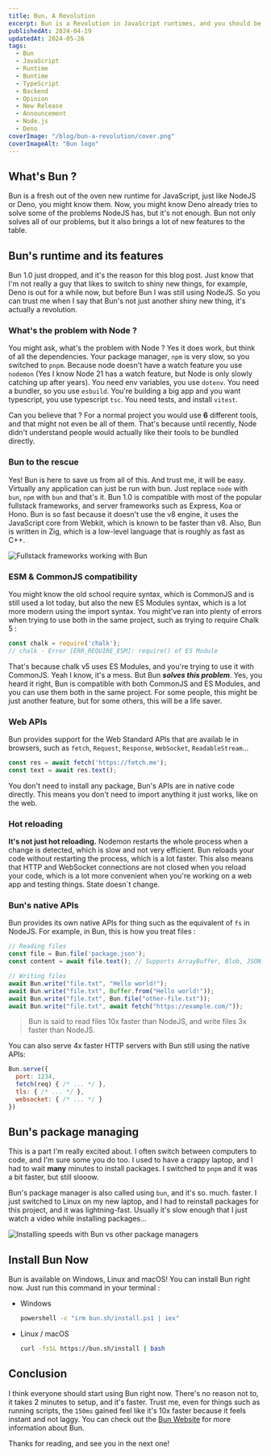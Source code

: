 ```yaml
---
title: Bun, A Revolution
excerpt: Bun is a Revolution in JavaScript runtimes, and you should be excited. Here's why.
publishedAt: 2024-04-19
updatedAt: 2024-05-26
tags:
  - Bun
  - JavaScript
  - Runtime
  - Buntime
  - TypeScript
  - Backend
  - Opinion
  - New Release
  - Announcement
  - Node.js
  - Deno
coverImage: "/blog/bun-a-revolution/cover.png"
coverImageAlt: "Bun logo"
---
```


## What's Bun ?

Bun is a fresh out of the oven new runtime for JavaScript, just like NodeJS or Deno, you might know them. Now, you might know Deno already tries to solve some of the problems NodeJS has, but it's not enough. Bun not only solves all of our problems, but it also brings a lot of new features to the table.

## Bun's runtime and its features

Bun 1.0 just dropped, and it's the reason for this blog post. Just know that I'm not really a guy that likes to switch to shiny new things, for example, Deno is out for a while now, but before Bun I was still using NodeJS. So you can trust me when I say that Bun's not just another shiny new thing, it's actually a revolution.

### What's the problem with Node ?

You might ask, what's the problem with Node ? Yes it does work, but think of all the dependencies. Your package manager, `npm` is very slow, so you switched to `pnpm`. Because node doesn't have a watch feature you use `nodemon` (Yes I know Node 21 has a watch feature, but Node is only slowly catching up after years). You need env variables, you use `dotenv`. You need a bundler, so you use `esbuild`. You're building a big app and you want typescript, you use typescript `tsc`. You need tests, and install `vitest`.

Can you believe that ? For a normal project you would use **6** different tools, and that might not even be all of them. That's because until recently, Node didn't understand people would actually like their tools to be bundled directly.

### Bun to the rescue

Yes! Bun is here to save us from all of this. And trust me, it will be easy. Virtually any application can just be run with bun. Just replace `node` with `bun`, `npm` with `bun` and that's it. Bun 1.0 is compatible with most of the popular fullstack frameworks, and server frameworks such as Express, Koa or Hono. Bun is so fast because it doesn't use the v8 engine, it uses the JavaScript core from Webkit, which is known to be faster than v8. Also, Bun is written in Zig, which is a low-level language that is roughly as fast as C++.

![Fullstack frameworks working with Bun]($assets/blog/bun-a-revolution/frameworks.png 'Frameworks list')

### ESM & CommonJS compatibility

You might know the old school require syntax, which is CommonJS and is still used a lot today, but also the new ES Modules syntax, which is a lot more modern using the import syntax. You might've ran into plenty of errors when trying to use both in the same project, such as trying to require Chalk 5 :

```js
const chalk = require('chalk');
// chalk - Error [ERR_REQUIRE_ESM]: require() of ES Module
```

That's because chalk v5 uses ES Modules, and you're trying to use it with CommonJS. Yeah I know, it's a mess. But Bun ***solves this problem***. Yes, you heard it right, Bun is compatible with both CommonJS and ES Modules, and you can use them both in the same project. For some people, this might be just another feature, but for some others, this will be a life saver.

### Web APIs

Bun provides support for the Web Standard APIs that are availab le in browsers, such as `fetch`, `Request`, `Response`, `WebSocket`, `ReadableStream`...

```js
const res = await fetch('https://fetch.me');
const text = await res.text();
```

You don't need to install any package, Bun's APIs are in native code directly. This means you don't need to import anything it just works, like on the web.

### Hot reloading

**It's not just hot reloading.** Nodemon restarts the whole process when a change is detected, which is slow and not very efficient. Bun reloads your code without restarting the process, which is a lot faster. This also means that HTTP and WebSocket connections are not closed when you reload your code, which is a lot more convenient when you're working on a web app and testing things. State doesn´t change.

### Bun's native APIs

Bun provides its own native APIs for thing such as the equivalent of `fs` in NodeJS. For example, in Bun, this is how you treat files :

```js
// Reading files
const file = Bun.file('package.json');
const content = await file.text(); // Supports ArrayBuffer, Blob, JSON...

// Writing files
await Bun.write("file.txt", "Hello world!");
await Bun.write("file.txt", Buffer.from("Hello world!"));
await Bun.write("file.txt", Bun.file("other-file.txt"));
await Bun.write("file.txt", await fetch("https://example.com/"));
```

> Bun is said to read files 10x faster than NodeJS, and write files 3x faster than NodeJS.

You can also serve 4x faster HTTP servers with Bun still using the native APIs: 

```js
Bun.serve({
  port: 1234,
  fetch(req) { /* ... */ },
  tls: { /* ... */ },
  websocket: { /* ... */ }
})
```

## Bun's package managing

This is a part I'm really excited about. I often switch between computers to code, and I'm sure some you do too. I used to have a crappy laptop, and I had to wait **many** minutes to install packages. I switched to `pnpm` and it was a bit faster, but still slooow.

Bun's package manager is also called using `bun`, and it's so. much. faster. I just switched to Linux on my new laptop, and I had to reinstall packages for this project, and it was lightning-fast. Usually it's slow enough that I just watch a video while installing packages...

![Installing speeds with Bun vs other package managers]($assets/blog/bun-a-revolution/installing.png 'Installation speeds')

## Install Bun Now

Bun is available on Windows, Linux and macOS! You can install Bun right now. Just run this command in your terminal :

- Windows
  
  ```bash
  powershell -c "irm bun.sh/install.ps1 | iex"
  ```

- Linux / macOS

  ```bash
  curl -fsSL https://bun.sh/install | bash
  ```

## Conclusion

I think everyone should start using Bun right now. There's no reason not to, it takes 2 minutes to setup, and it's faster. Trust me, even for things such as running scripts, the `150ms` gained feel like it's 10x faster because it feels instant and not laggy. You can check out the [Bun Website](https://bun.sh/) for more information about Bun.

Thanks for reading, and see you in the next one!